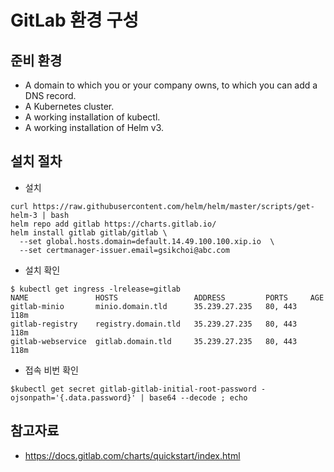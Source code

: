 # GitLab 환경 구성

## 준비 환경
- A domain to which you or your company owns, to which you can add a DNS record.
- A Kubernetes cluster.
- A working installation of kubectl.
- A working installation of Helm v3.

## 설치 절차

- 설치
```
curl https://raw.githubusercontent.com/helm/helm/master/scripts/get-helm-3 | bash
helm repo add gitlab https://charts.gitlab.io/
helm install gitlab gitlab/gitlab \
  --set global.hosts.domain=default.14.49.100.100.xip.io  \
  --set certmanager-issuer.email=gsikchoi@abc.com
```

- 설치 확인
```
$ kubectl get ingress -lrelease=gitlab  
NAME               HOSTS                 ADDRESS         PORTS     AGE
gitlab-minio       minio.domain.tld      35.239.27.235   80, 443   118m
gitlab-registry    registry.domain.tld   35.239.27.235   80, 443   118m
gitlab-webservice  gitlab.domain.tld     35.239.27.235   80, 443   118m
```

- 접속 비번 확인
```
$kubectl get secret gitlab-gitlab-initial-root-password -ojsonpath='{.data.password}' | base64 --decode ; echo
```

## 참고자료
- https://docs.gitlab.com/charts/quickstart/index.html
